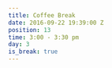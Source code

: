 ```yaml
---
title: Coffee Break
date: 2016-09-22 19:39:00 Z
position: 13
time: 3:00 - 3:30 pm
day: 3
is_break: true
---
```


